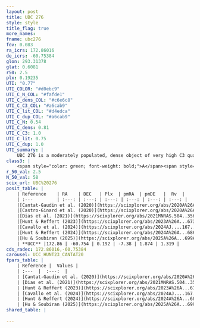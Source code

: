 ```yaml
---
layout: post
title: UBC 276
style: style
title_flag: true
more_names: 
fname: ubc276
fov: 0.083
ra_icrs: 172.86016
de_icrs: -60.75384
glon: 293.31378
glat: 0.6081
r50: 2.5
plx: 0.19235
UTI: "0.77"
UTI_COLOR: "#d0ebc9"
UTI_C_N_COL: "#fafde1"
UTI_C_dens_COL: "#c6e6c8"
UTI_C_C3_COL: "#a6cab9"
UTI_C_lit_COL: "#d4edca"
UTI_C_dup_COL: "#a6cab9"
UTI_C_N: 0.54
UTI_C_dens: 0.81
UTI_C_C3: 1.0
UTI_C_lit: 0.75
UTI_C_dup: 1.0
UTI_summary: |
    UBC 276 is a moderately populated, dense object of very high C3 quality. It is well-studied in the literature.
class3: |
    <span style="color: green; font-weight: bold;">A</span><span style="color: green; font-weight: bold;">A</span>
r_50_val: 2.5
N_50_val: 58
scix_url: UBC%20276
posit_table: |
    | Reference    | RA    | DEC   | Plx  | pmRA  | pmDE   |  Rv  |
    | :---         | :---: | :---: | :---: | :---: | :---: | :---: |
    |[Cantat-Gaudin et al. (2020)](https://scixplorer.org/abs/2020A%26A...640A...1C) | 172.884 | -60.766 | 0.184 | -7.361 | 1.84 | -- |
    |[Castro-Ginard et al. (2020)](https://scixplorer.org/abs/2020A%26A...635A..45C) | 172.902 | -60.782 | 0.181 | -7.347 | 1.843 | -- |
    |[Dias et al. (2021)](https://scixplorer.org/abs/2021MNRAS.504..356D) | 172.898 | -60.782 | 0.176 | -7.333 | 1.837 | -- |
    |[Hunt & Reffert (2023)](https://scixplorer.org/abs/2023A%26A...673A.114H) | 172.857 | -60.765 | 0.206 | -7.364 | 1.881 | 2.808 |
    |[Cavallo et al. (2024)](https://scixplorer.org/abs/2024AJ....167...12C) | 172.861 | -60.752 | 0.205 | -- | -- | -- |
    |[Hunt & Reffert (2024)](https://scixplorer.org/abs/2024A%26A...686A..42H) | 172.857 | -60.765 | 0.206 | -7.364 | 1.881 | 2.808 |
    |[Hu & Soubiran (2025)](https://scixplorer.org/abs/2025A%26A...699A.246H) | 172.861 | -60.752 | -- | -- | -- | -- |
    | **UCC** |172.86 | -60.754 | 0.192 | -7.38 | 1.874 | 1.319 | 
cds_radec: 172.86016,-60.75384
carousel: UCC_HUNT23_CANTAT20
fpars_table: |
    | Reference |  Values |
    | :---  |  :---:  |
    | [Cantat-Gaudin et al. (2020)](https://scixplorer.org/abs/2020A%26A...640A...1C) | `AVNN=1.07, DMNN=13.1, AgeNN=8.96` |
    | [Dias et al. (2021)](https://scixplorer.org/abs/2021MNRAS.504..356D) | `Av=2.001, Dist=5581, logage=6.746, [Fe/H]=0.082` |
    | [Hunt & Reffert (2023)](https://scixplorer.org/abs/2023A%26A...673A.114H) | `AV50=1.521, diffAV50=1.003, MOD50=13.574, logAge50=8.627` |
    | [Cavallo et al. (2024)](https://scixplorer.org/abs/2024AJ....167...12C) | `AV50=1.35, dMod50=12.54, logAge50=8.93, [Fe/H]50=-0.16` |
    | [Hunt & Reffert (2024)](https://scixplorer.org/abs/2024A%26A...686A..42H) | `MassJ=664.277` |
    | [Hu & Soubiran (2025)](https://scixplorer.org/abs/2025A%26A...699A.246H) | `MA22=-0.07, MA23f=-0.4, MA23g=0.0, MK24=-0.25, MF24=-0.22` |
shared_table: |
    
---
```

